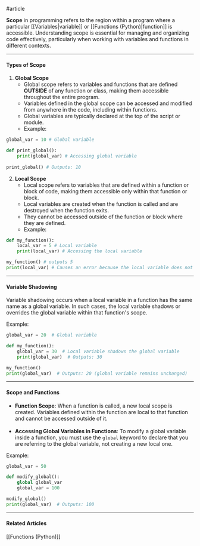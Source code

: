 #article

**Scope** in programming refers to the region within a program where a particular [[Variables|variable]] or [[Functions (Python)|function]] is accessible. Understanding scope is essential for managing and organizing code effectively, particularly when working with variables and functions in different contexts.

---
#### Types of Scope

1. **Global Scope**
	* Global scope refers to variables and functions that are defined **OUTSIDE** of any function or class, making them accessible throughout the entire program.
	* Variables defined in the global scope can be accessed and modified from anywhere in the code, including within functions.
	* Global variables are typically declared at the top of the script or module.
	* Example:
```python
global_var = 10 # Global variable

def print_global():
	print(global_var) # Accessing global variable
	
print_global() # Outputs: 10
```

2. **Local Scope**
	* Local scope refers to variables that are defined within a function or block of code, making them accessible only within that function or block.
	* Local variables are created when the function is called and are destroyed when the function exits.
	* They cannot be accessed outside of the function or block where they are defined.
	* Example:
```python
def my_function():
	local_var = 5 # Local variable
	print(local_var) # Accessing the local variable

my_function() # outputs 5
print(local_var) # Causes an error because the local variable does not exist at                     the global scope
```


<hr>

 #### Variable Shadowing

Variable shadowing occurs when a local variable in a function has the same name as a global variable. In such cases, the local variable shadows or overrides the global variable within that function's scope.

Example:
```python
global_var = 20  # Global variable

def my_function():
    global_var = 30  # Local variable shadows the global variable
    print(global_var)  # Outputs: 30

my_function()
print(global_var)  # Outputs: 20 (global variable remains unchanged)
```

<hr>

 #### Scope and Functions

* **Function Scope**: When a function is called, a new local scope is created. Variables defined within the function are local to that function and cannot be accessed outside of it.</br></br>
* **Accessing Global Variables in Functions**: To modify a global variable inside a function, you must use the `global` keyword to declare that you are referring to the global variable, not creating a new local one.

Example:
```python
global_var = 50

def modify_global():
    global global_var
    global_var = 100

modify_global()
print(global_var)  # Outputs: 100

```



---
#### Related Articles
[[Functions (Python)]]
